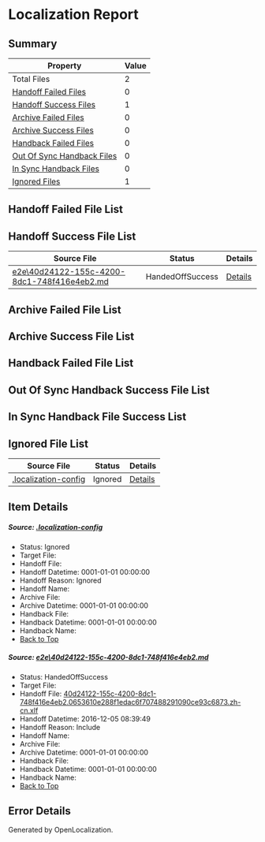 # <a name='report-top'></a> Localization Report

## Summary
 Property | Value 
 -------- | ----- 
 Total Files | 2
[ Handoff Failed Files ](#handoff-failed-list)| 0
[ Handoff Success Files ](#handoff-success-list)| 1
[ Archive Failed Files ](#archive-failed-list)| 0
[ Archive Success Files ](#archive-success-list)| 0
[ Handback Failed Files ](#handback-failed-list)| 0
[ Out Of Sync Handback Files ](#outofsync-handback-success-list)| 0
[ In Sync Handback Files ](#insync-handback-success-list)| 0
[ Ignored Files ](#ignored-list)| 1

## <a name='handoff-failed-list'></a> Handoff Failed File List

## <a name='handoff-success-list'></a> Handoff Success File List
 Source File | Status | Details 
 ----------- | ------ | ------- 
 [e2e\40d24122-155c-4200-8dc1-748f416e4eb2.md](https://github.com/OpenLocalizationTestOrg/ol-test0/blob/d00b5d589a819bc2e747d1ef22a9aac4665e62df/e2e/40d24122-155c-4200-8dc1-748f416e4eb2.md) | HandedOffSuccess | [Details](#9468a65e7da7ddd33893bb79ddc35f70cd66c3291)

## <a name='archive-failed-list'></a> Archive Failed File List

## <a name='archive-success-list'></a> Archive Success File List

## <a name='handback-failed-list'></a> Handback Failed File List

## <a name='outofsync-handback-success-list'></a> Out Of Sync Handback Success File List

## <a name='insync-handback-success-list'></a> In Sync Handback File Success List

## <a name='ignored-list'></a> Ignored File List
 Source File | Status | Details 
 ----------- | ------ | ------- 
 [.localization-config](https://github.com/OpenLocalizationTestOrg/ol-test0/blob/d00b5d589a819bc2e747d1ef22a9aac4665e62df/.localization-config) | Ignored | [Details](#c268a05ecaa7ec85942ed632c29928ee5bd6da8d0)

## Item Details
##### <a name='c268a05ecaa7ec85942ed632c29928ee5bd6da8d0'></a> Source: [.localization-config](https://github.com/OpenLocalizationTestOrg/ol-test0/blob/d00b5d589a819bc2e747d1ef22a9aac4665e62df/.localization-config)
* Status: Ignored
* Target File: 
* Handoff File: 
* Handoff Datetime: 0001-01-01 00:00:00
* Handoff Reason: Ignored
* Handoff Name: 
* Archive File: 
* Archive Datetime: 0001-01-01 00:00:00
* Handback File: 
* Handback Datetime: 0001-01-01 00:00:00
* Handback Name: 
* [Back to Top](#report-top)

##### <a name='9468a65e7da7ddd33893bb79ddc35f70cd66c3291'></a> Source: [e2e\40d24122-155c-4200-8dc1-748f416e4eb2.md](https://github.com/OpenLocalizationTestOrg/ol-test0/blob/d00b5d589a819bc2e747d1ef22a9aac4665e62df/e2e/40d24122-155c-4200-8dc1-748f416e4eb2.md)
* Status: HandedOffSuccess
* Target File: 
* Handoff File: [40d24122-155c-4200-8dc1-748f416e4eb2.0653610e288f1edac6f707488291090ce93c6873.zh-cn.xlf](https://github.com/OpenLocalizationTestOrg/ol-test0-handoff/blob/2b54ae322531b1f0b307e4b31c38d76e1c69c0ca/ol-handoff/OpenLocalizationTestOrg/ol-test0-zhcn/qimu/ht/40d24122-155c-4200-8dc1-748f416e4eb2.0653610e288f1edac6f707488291090ce93c6873.zh-cn.xlf)
* Handoff Datetime: 2016-12-05 08:39:49
* Handoff Reason: Include
* Handoff Name: 
* Archive File: 
* Archive Datetime: 0001-01-01 00:00:00
* Handback File: 
* Handback Datetime: 0001-01-01 00:00:00
* Handback Name: 
* [Back to Top](#report-top)


## Error Details

Generated by OpenLocalization.
